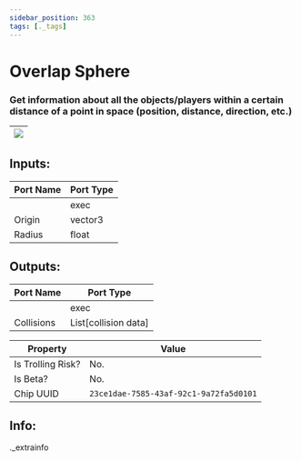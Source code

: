 ```yaml
---
sidebar_position: 363
tags: [._tags]
---
```


# Overlap Sphere


### Get information about all the objects/players within a certain distance of a point in space (position, distance, direction, etc.)

| ![](https://images-ext-2.discordapp.net/external/MPmIaQzlEPmgGWlgi-WxBBXt0Bjv_zWPkg1y1f_sy3s/https/www.recroomcircuits.com/image/circuit/absolute-value?width=206&height=108) |
|-----|

## Inputs:
| Port Name | Port Type |
|-----------|-----------|
|  | exec |
| Origin | vector3 |
| Radius | float |

## Outputs:
| Port Name | Port Type |
|-----------|-----------|
|  | exec |
| Collisions | List[collision data] | 

| Property  | Value |
|-------------------|-----------|
| Is Trolling Risk? | No. |
| Is Beta? | No. |
| Chip UUID | `23ce1dae-7585-43af-92c1-9a72fa5d0101` |

## Info:
._extrainfo